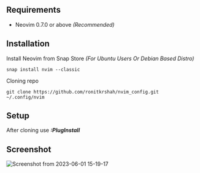 ## Requirements
* Neovim 0.7.0 or above _(Recommended)_


## Installation
Install Neovim from Snap Store _(For Ubuntu Users Or Debian Based Distro)_
~~~
snap install nvim --classic
~~~

Cloning repo
~~~
git clone https://github.com/ronitkrshah/nvim_config.git ~/.config/nvim
~~~

## Setup
After cloning use ___:PlugInstall___

## Screenshot
![Screenshot from 2023-06-01 15-19-17](https://github.com/ronitkrshah/nvim_config/assets/118371892/2e7f6f61-768a-443f-a046-eb7a2013ca28)
